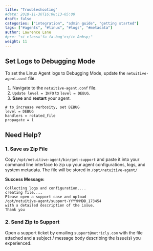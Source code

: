 ```yaml
---
title: "Troubleshooting"
#date: 2018-11-30T16:08:13-05:00
draft: false
categories: ["integration", "admin guide", "getting started"]
tags: ["#agents", "#linux", "#logs", "#metadata"]
author: Lawrence Lane
#pre: "<i class='fa fa-bug'></i> &nbsp;"
weight: 11
---
```

##  Set Logs to Debugging Mode
To set the Linux Agent logs to Debugging Mode, update the `netuitive-agent.conf` file.

1. Navigate to the `netuitive-agent.conf` file.
2. `Update level = INFO` to `level = DEBUG`.
3. **Save** and **restart** your agent.

```
# to increase verbosity, set DEBUG
level = DEBUG
handlers = rotated_file
propagate = 1
```

## Need Help?
### 1. Save as Zip File

Copy `/opt/netuitive-agent/bin/get-support` and paste it into your command line interface to zip up your agent configurations, logs, and system metadata. The file will be stored in `/opt/netuitive-agent/`

**Success Message:**
```
Collecting logs and configuration....
creating file....
Please open a support case and upload
/opt/netuitive-agent/support-YYYYMMDD_173454
with a detailed description of the issue.
Thank you
```

### 2. Send Zip to Support

 Open a support ticket by emailing `support@metricly.com` with the file attached and a subject / message body describing the issue(s) you experienced.
